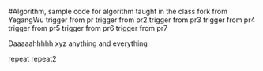#Algorithm, sample code for algorithm taught in the class
fork from YegangWu
trigger from pr
trigger from pr2
trigger from pr3
trigger from pr4
trigger from pr5
trigger from pr6
trigger from pr7




Daaaaahhhhh
xyz
anything and everything

repeat
repeat2
